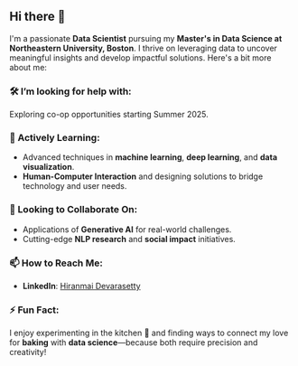 ## Hi there 👋

I'm a passionate **Data Scientist** pursuing my **Master's in Data Science at Northeastern University, Boston**. 
I thrive on leveraging data to uncover meaningful insights and develop impactful solutions. Here's a bit more about me:

### 🛠️ I’m looking for help with:
Exploring co-op opportunities starting Summer 2025.

### 🌱 Actively Learning:
- Advanced techniques in **machine learning**, **deep learning**, and **data visualization**.
- **Human-Computer Interaction** and designing solutions to bridge technology and user needs.

### 👯 Looking to Collaborate On:
- Applications of **Generative AI** for real-world challenges.
- Cutting-edge **NLP research** and **social impact** initiatives.

### 📫 How to Reach Me:
- **LinkedIn**: [Hiranmai Devarasetty](https://www.linkedin.com/in/hiranmaidev/)

### ⚡ Fun Fact:
I enjoy experimenting in the kitchen 🍰 and finding ways to connect my love for **baking** with **data science**—because both require precision and creativity!
